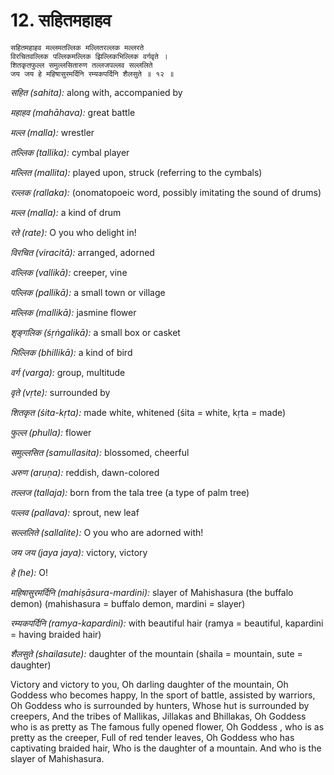 # 12. सहितमहाहव

```
सहितमहाहव मल्लमतल्लिक मल्लितरल्लक मल्लरते
विरचितवल्लिक पल्लिकमल्लिक झिल्लिकभिल्लिक वर्गवृते ।
शितकृतफुल्ल समुल्लसितारुण तल्लजपल्लव सल्ललिते
जय जय हे महिषासुरमर्दिनि रम्यकपर्दिनि शैलसुते ॥ १२ ॥
```

*सहित (sahita):* along with, accompanied by

*महाहव (mahāhava):* great battle

*मल्ल (malla):* wrestler

*तल्लिक (tallika):* cymbal player

*मल्लित (mallita):* played upon, struck (referring to the cymbals)

*रल्लक (rallaka):* (onomatopoeic word, possibly imitating the sound of drums)

*मल्ल (malla):* a kind of drum

*रते (rate):* O you who delight in!

*विरचित (viracitā):* arranged, adorned

*वल्लिक (vallikā):* creeper, vine

*पल्लिक (pallikā):* a small town or village

*मल्लिक (mallikā):* jasmine flower

*शृङ्गलिक (śṛṅgalikā):* a small box or casket

*भिल्लिक (bhillikā):* a kind of bird

*वर्ग (varga):* group, multitude

*वृते (vṛte):* surrounded by

*शितकृत (śita-kṛta):* made white, whitened (śita = white, kṛta = made)

*फुल्ल (phulla):* flower

*समुल्लसित (samullasita):* blossomed, cheerful

*अरुण (aruṇa):* reddish, dawn-colored

*तल्लज (tallaja):* born from the tala tree (a type of palm tree)

*पल्लव (pallava):* sprout, new leaf

*सल्ललिते (sallalite):* O you who are adorned with!

*जय जय (jaya jaya):* victory, victory

*हे (he):* O!

*महिषासुरमर्दिनि (mahiṣāsura-mardini):* slayer of Mahishasura (the buffalo demon) (mahishasura = buffalo demon, mardini = slayer)

*रम्यकपर्दिनि (ramya-kapardini):* with beautiful hair (ramya = beautiful, kapardini = having braided hair)

*शैलसुते (shailasute):* daughter of the mountain (shaila = mountain, sute = daughter)


Victory and victory to you,
Oh darling daughter of the mountain,
Oh Goddess who becomes happy,
In the sport of battle, assisted by warriors,
Oh Goddess who is surrounded by hunters,
Whose hut is surrounded by creepers,
And the tribes of Mallikas, Jillakas and Bhillakas,
Oh Goddess who is as pretty as
The famous fully opened flower,
Oh Goddess , who is as pretty as the creeper,
Full of red tender leaves,
Oh Goddess who has captivating braided hair,
Who is the daughter of a mountain.
And who is the slayer of Mahishasura.
